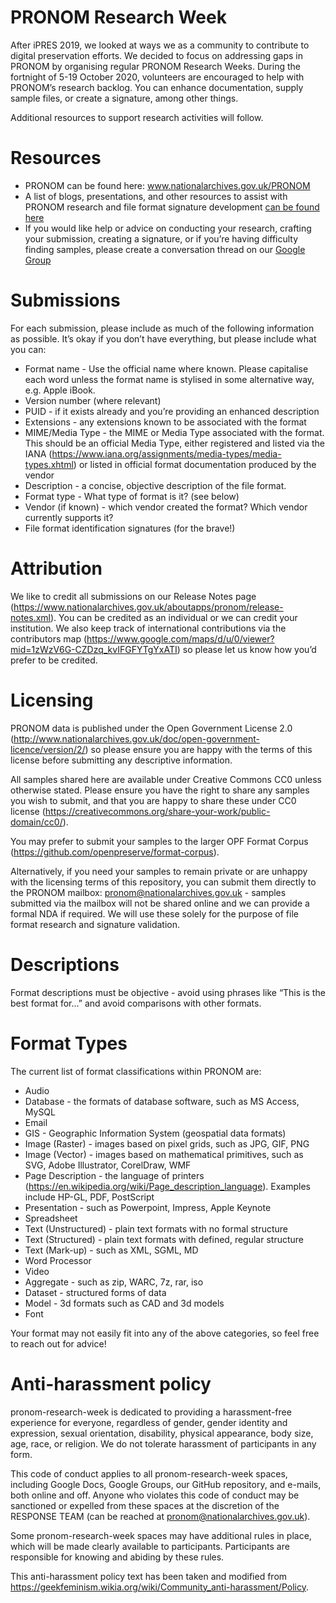# PRONOM Research Week

After iPRES 2019, we looked at ways we as a community to contribute to digital preservation efforts. We decided to focus on addressing gaps in PRONOM by organising regular PRONOM Research Weeks. During the fortnight of 5-19 October 2020, volunteers are encouraged to help with PRONOM’s research backlog. You can enhance documentation, supply sample files, or create a signature, among other things. 

Additional resources to support research activities will follow. 

# Resources

- PRONOM can be found here: www.nationalarchives.gov.uk/PRONOM
- A list of blogs, presentations, and other resources to assist with PRONOM research and file format signature development [can be found here](https://docs.google.com/spreadsheets/d/12YnUPnHaoYzDrf2SgxGDxi5e6r3WOpEfk23ibt3qVyg/edit#gid=0)
- If you would like help or advice on conducting your research, crafting your submission, creating a signature, or if you’re having difficulty finding samples, please create a conversation thread on our [Google Group](https://groups.google.com/forum/#!forum/pronom)

# Submissions

For each submission, please include as much of the following information as possible. It’s okay if you don’t have everything, but please include what you can:
- Format name - Use the official name where known. Please capitalise each word unless the format name is stylised in some alternative way, e.g. Apple iBook.
- Version number (where relevant)
- PUID - if it exists already and you’re providing an enhanced description
- Extensions - any extensions known to be associated with the format
- MIME/Media Type - the MIME or Media Type associated with the format. This should be an official Media Type, either registered and listed via the IANA (https://www.iana.org/assignments/media-types/media-types.xhtml) or listed in official format documentation produced by the vendor
- Description - a concise, objective description of the file format.
- Format type - What type of format is it? (see below)
- Vendor (if known) - which vendor created the format? Which vendor currently supports it?
- File format identification signatures (for the brave!)

# Attribution

We like to credit all submissions on our Release Notes page (https://www.nationalarchives.gov.uk/aboutapps/pronom/release-notes.xml). You can be credited as an individual or we can credit your institution. We also keep track of international contributions via the contributors map (https://www.google.com/maps/d/u/0/viewer?mid=1zWzV6G-CZDzq_kvIFGFYTgYxATI) so please let us know how you’d prefer to be credited.

# Licensing

PRONOM data is published under the Open Government License 2.0 (http://www.nationalarchives.gov.uk/doc/open-government-licence/version/2/) so please ensure you are happy with the terms of this license before submitting any descriptive information.

All samples shared here are available under Creative Commons CC0 unless otherwise stated. Please ensure you have the right to share any samples you wish to submit, and that you are happy to share these under CC0 license (https://creativecommons.org/share-your-work/public-domain/cc0/). 

You may prefer to submit your samples to the larger OPF Format Corpus (https://github.com/openpreserve/format-corpus). 

Alternatively, if you need your samples to remain private or are unhappy with the licensing terms of this repository, you can submit them directly to the PRONOM mailbox: pronom@nationalarchives.gov.uk - samples submitted via the mailbox will not be shared online and we can provide a formal NDA if required. We will use these solely for the purpose of file format research and signature validation.

# Descriptions

Format descriptions must be objective - avoid using phrases like “This is the best format for…” and avoid comparisons with other formats. 

# Format Types

The current list of format classifications within PRONOM are:
- Audio
- Database - the formats of database software, such as MS Access, MySQL
- Email
- GIS - Geographic Information System (geospatial data formats)
- Image (Raster) - images based on pixel grids, such as JPG, GIF, PNG
- Image (Vector) - images based on mathematical primitives, such as SVG, Adobe Illustrator, CorelDraw, WMF
- Page Description - the language of printers (https://en.wikipedia.org/wiki/Page_description_language). Examples include HP-GL, PDF, PostScript
- Presentation - such as Powerpoint, Impress, Apple Keynote
- Spreadsheet
- Text (Unstructured) - plain text formats with no formal structure
- Text (Structured) - plain text formats with defined, regular structure
- Text (Mark-up) - such as XML, SGML, MD
- Word Processor
- Video
- Aggregate - such as zip, WARC, 7z, rar, iso
- Dataset - structured forms of data
- Model - 3d formats such as CAD and 3d models
- Font

Your format may not easily fit into any of the above categories, so feel free to reach out for advice!

# Anti-harassment policy

pronom-research-week is dedicated to providing a harassment-free experience for everyone, regardless of gender, gender identity and expression, sexual orientation, disability, physical appearance, body size, age, race, or religion. We do not tolerate harassment of participants in any form.

This code of conduct applies to all pronom-research-week spaces, including Google Docs, Google Groups, our GitHub repository, and e-mails, both online and off. Anyone who violates this code of conduct may be sanctioned or expelled from these spaces at the discretion of the RESPONSE TEAM (can be reached at pronom@nationalarchives.gov.uk).

Some pronom-research-week spaces may have additional rules in place, which will be made clearly available to participants. Participants are responsible for knowing and abiding by these rules.

This anti-harassment policy text has been taken and modified from https://geekfeminism.wikia.org/wiki/Community_anti-harassment/Policy.
